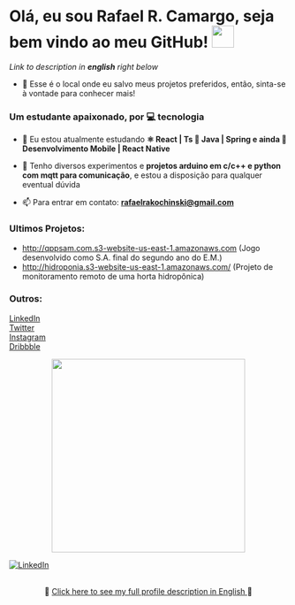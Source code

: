 
# Olá, eu sou **Rafael R. Camargo**, seja bem vindo ao meu GitHub!  <img src="https://media.giphy.com/media/QssGEmpkyEOhBCb7e1/giphy.gif" width="40px">

*Link to description in **english** right below*

- 📝 Esse é o local onde eu salvo meus projetos preferidos, então, sinta-se à vontade para conhecer mais!

<h3 align="left">Um estudante apaixonado, por 💻 tecnologia</h3>

- 🌱 Eu estou atualmente estudando **⚛ React | Ts 🍃 Java | Spring e ainda 📱 Desenvolvimento Mobile | React Native**

- 💬 Tenho diversos experimentos e **projetos arduino em c/c++ e python com mqtt para comunicação**, e estou a disposição para qualquer eventual dúvida 

- 📫 Para entrar em contato: **rafaelrakochinski@gmail.com**

### Ultimos Projetos:

- http://qppsam.com.s3-website-us-east-1.amazonaws.com (Jogo desenvolvido como S.A. final do segundo ano do E.M.)
- http://hidroponia.s3-website-us-east-1.amazonaws.com/ (Projeto de monitoramento remoto de uma horta hidropônica)

<h3 align="left">Outros:</h3>
<p align="left">
<a href="https://linkedin.com/in/rafael-camargo-39059717a" target="blank">LinkedIn</a>
<br>
<a href="https://twitter.com/rafaelrcamargo" alt="rafaelrcamargo" height="30" width="40" />Twitter</a>
<br>
<a href="https://instagram.com/rafaelrcmrg" target="blank">Instagram</a>
<br>
<a href="https://dribbble.com/rakochinski" target="blank">Dribbble</a>
<br>
</p>

<center>
<img width="350rem" src="https://github-readme-stats.vercel.app/api/top-langs/?username=RafaelRCamargo&layout=compact&langs_count=7&theme=onedark"/>	
</center>

<a href="https://www.linkedin.com/in/rafael-r-camargo-39059717a/"><img src="https://img.shields.io/badge/LinkedIn-%230077B5.svg?&style=flat-square&logo=linkedin&logoColor=white" alt="LinkedIn"></a>

<br>
<div align="center">
🔗 <a href="https://github.com/RafaelRCamargo/RafaelRCamargo/blob/master/README-EN.md"> Click here to see my full profile description in English </a> 🔗
</div>
